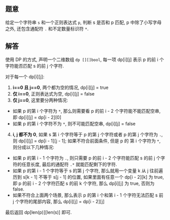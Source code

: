 ## 题意

给定一个字符串 `s` 和一个正则表达式 `p`, 判断 s 是否和 p 匹配, p 中除了小写字母之外, 还包含通配符 `.` 和不定数量标识符 `*`.

## 解答

使用 DP 的方式, 声明一个二维数组 `dp [][]bool`, 每一项 dp[i][j] 表示 p 的前 i 个字符能否匹配 s 的前 j 个字符.

对于每一个 dp[i][j]:

1. **i==0 且 j==0**, 两个都为空的情况, dp[i][j] = true
2. **仅 i==0**, 正则表达式为空, dp[i][j] = false
3. **仅 j==0**, 这里要分两种情况:  
  - 如果 p 的第 i 个字符为 `*`, 那么则需要看 p 的前 i - 2 个字符能不能匹配空串, 即 dp[i][j] = dp[i - 2][0]
  - 如果 p 的第 i 个字符不为 `*`, 则不可能匹配空串, dp[i][j] = false
4. **i, j 都不为 0**, 如果 s 第 i 个字符等于 p 的第 j 个字符或者 p 的第 j 个字符为 `.`, 则 dp[i][j] = dp[i - 1][j - 1]; 如果不符合前面条件, 但是 p 的 第 i 个字符为 `*`, 则分成以下几种情况:
  - 如果 p 的第 i - 1 个字符为 `.`, 则只需要 p 的前 i - 2 个字符能匹配 s 的前 j 个字符的任意长度, 最后的通配符 `.*` 就能匹配剩下的字符.
  - 如果 p 的第 i - 1 个字符等于 s 的第 j 个字符, 那么就用一个变量 k 从 j 往前遍历到 s[k - 1] 不等于 s[j - 1] 的位置, 如果里面有任意一个 dp[i - 2][k] 为 true, 即 p 的前 i - 2 个字符匹配 s 的前 k 个字符, 那么 dp[i][j] 为 true, 否则为 false.
  - 如果不符合上面两个场景, 那么表示 p 的第 i 个和第 i - 1 个字符无法匹配 s 前 j 个字符的尾部内容, 那么 dp[i][j] = dp[i - 2][j]

最后返回 dp[len(p)][len(s)] 即可.